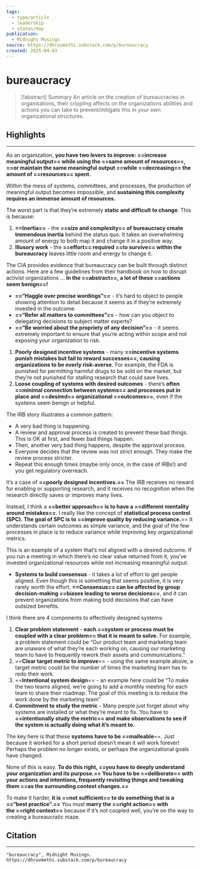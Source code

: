 ```yaml
---
tags:
  - type/article
  - leadership
  - status/day
publication:
  - Midnight Musings
source: https://dhruvmethi.substack.com/p/bureaucracy
created: 2025-04-03
---
```

# bureaucracy

> [!abstract] Summary
> An article on the creation of bureaucracies in organisations, their crippling affects on the organizations abilities and actions you can take to prevent/mitigate this in your own organizational structures.
## Highlights
---
As an organization, **you have two levers to improve: ==increase meaningful output== while using the ==same amount of resources==, ==or maintain the same meaningful output ==while ==decreasing== the amount of ==resources== spent.**

Within the mess of systems, committees, and processes, the production of meaningful output becomes impossible, and **sustaining this complexity requires an immense amount of resources.**

The worst part is that they’re extremely **static and difficult to change**. This is because:
1. **==Inertia==** - the **==size and complexity== of bureaucracy create tremendous inertia** behind the status quo. It takes an overwhelming amount of energy to both map it and change it in a positive way.
2. **Illusory work** - the **==effort== required ==to survive== within the bureaucracy** leaves little room and energy to change it.

The CIA provides evidence that bureaucracy can be built through distinct actions. Here are a few guidelines from their handbook on how to disrupt activist organizations ... **In the ==abstract==, a lot of these ==actions seem benign==!**
- **==“Haggle over precise wordings”==** - it’s hard to object to people showing attention to detail because it seems as if they’re extremely invested in the outcome.
- **==“Refer all matters to committees”==** - how can you object to delegating decisions to subject matter experts?
- **==“Be worried about the propriety of any decision”==** - it seems extremely important to ensure that you’re acting within scope and not exposing your organization to risk.

1. **Poorly designed incentive systems** - many **==incentive systems punish mistakes but fail to reward successes==, causing organizations to be overly risk-averse.** For example, the FDA is punished for permitting harmful drugs to be sold on the market, but they’re not punished for stalling research that could save lives.
2. **Loose coupling of systems with desired outcomes** - there’s **often ==minimal connection between systems== and processes put in place and ==desired== organizational ==outcomes==**, even if the systems seem benign or helpful.

The IRB story illustrates a common pattern:
- A very bad thing is happening.
- A review and approval process is created to prevent these bad things. This is OK at first, and fewer bad things happen.
- Then, another very bad thing happens, despite the approval process.
- Everyone decides that the review was not strict enough. They make the review process stricter.
- Repeat this enough times (maybe only once, in the case of IRBs!) and you get regulatory overreach.

It’s a case of **==poorly designed incentives.==** The IRB receives no reward for enabling or supporting research, and it receives no recognition when the research directly saves or improves many lives.

Instead, I think a **==better approach== is to have a ==different mentality around mistakes==**. I really like the concept of **statistical process control (SPC). The goal of SPC is to ==improve quality by reducing variance.**== It understands certain outcomes as simple variance, and the goal of the few processes in place is to reduce variance while improving key organizational metrics.

This is an example of a system that’s not aligned with a desired outcome. If you run a meeting in which there’s no clear value returned from it, you’ve invested organizational resources while not increasing meaningful output.

- **Systems to build consensus** - it takes a lot of effort to get people aligned. Even though this is something that seems positive, it is very rarely worth the effort. **==Consensus== can be affected by group decision-making ==biases leading to worse decisions==**, and it can prevent organizations from making bold decisions that can have outsized benefits.

I think there are 4 components to effectively designed systems:
1. **Clear problem statement** - **each ==system or process must be coupled with a clear problem== that it is meant to solve.** For example, a problem statement could be “Our product team and marketing team are unaware of what they’re each working on, causing our marketing team to have to frequently rework their assets and communications.”
2. ==**Clear target metric to improve**== - using the same example above, a target metric could be the number of times the marketing team has to redo their work.
3. ==**Intentional system design**== - an example here could be “To make the two teams aligned, we’re going to add a monthly meeting for each team to share their roadmap. The goal of this meeting is to reduce the work done by the marketing team”
4. **Commitment to study the metric** - Many people just forget about why systems are installed or what they’re meant to fix. You have to **==intentionally study the metric== and make observations to see if the system is actually doing what it’s meant to.**

The key here is that these **systems have to be ==malleable**==. Just because it worked for a short period doesn’t mean it will work forever! Perhaps the problem no longer exists, or perhaps the organizational goals have changed.

None of this is easy. **To do this right, ==you have to deeply understand your organization and its purpose.== You have to be ==deliberate== with your actions and intentions, frequently revisiting things and tweaking them ==as the surrounding context changes.==**

To make it harder, **it is ==not sufficient== to do something that is a ==“best practice”.==** You must **marry the ==right action== with the ==right context==** because if it’s not coupled well, you’re on the way to creating a bureaucratic maze.
## Citation
---
```
"bureaucracy", Midnight Musings.
https://dhruvmethi.substack.com/p/bureaucracy
```
